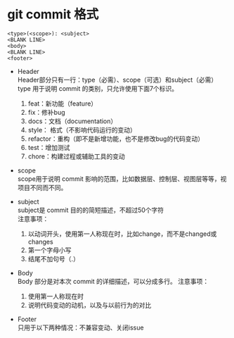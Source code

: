 # git commit 格式
```
<type>(<scope>): <subject>
<BLANK LINE>
<body>
<BLANK LINE>
<footer>
```
- Header  
Header部分只有一行：type（必需）、scope（可选）和subject（必需）  
type
用于说明 commit 的类别，只允许使用下面7个标识。
  1. feat：新功能（feature）
  2. fix：修补bug
  3. docs：文档（documentation）
  4. style： 格式（不影响代码运行的变动）
  5. refactor：重构（即不是新增功能，也不是修改bug的代码变动）
  6. test：增加测试
  7. chore：构建过程或辅助工具的变动

- scope  
scope用于说明 commit 影响的范围，比如数据层、控制层、视图层等等，视项目不同而不同。
- subject  
subject是 commit 目的的简短描述，不超过50个字符  
注意事项：
  1. 以动词开头，使用第一人称现在时，比如change，而不是changed或changes
  2. 第一个字母小写
  3. 结尾不加句号（.）
- Body  
Body 部分是对本次 commit 的详细描述，可以分成多行。
注意事项：
  1. 使用第一人称现在时
  2. 说明代码变动的动机，以及与以前行为的对比
- Footer  
只用于以下两种情况：不兼容变动、关闭issue